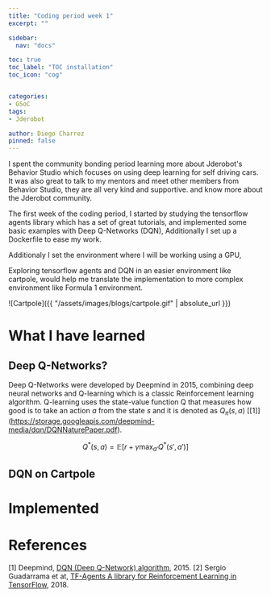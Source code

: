 ```yaml
---
title: "Coding period week 1"
excerpt: ""

sidebar:
  nav: "docs"

toc: true
toc_label: "TOC installation"
toc_icon: "cog"


categories:
- GSoC
tags:
- Jderobot

author: Diego Charrez
pinned: false
---
```


I spent the community bonding period learning more about Jderobot's Behavior Studio which focuses on using deep learning for self driving cars. It was also great to talk to my mentors and meet other members from Behavior Studio, they are all very kind and supportive. and know more about the Jderobot community.

The first week of the coding period, I started by studying the tensorflow agents library which has a set of great tutorials, and implemented some basic examples with Deep Q-Networks (DQN), Additionally I set up a Dockerfile to ease my work.

Additionaly I set the environment where I will be working using a GPU,

Exploring tensorflow agents and DQN in an easier environment like cartpole, would help me translate the implementation to more complex environment like Formula 1 environment.

![Cartpole]({{ "/assets/images/blogs/cartpole.gif" | absolute_url }})

# What I have learned

## Deep Q-Networks?

Deep Q-Networks were developed by Deepmind in 2015, combining deep neural networks and Q-learning which is a classic Reinforcement learning algorithm. Q-learning uses the state-value function Q that measures how good is to take an action $a$ from the state $s$ and it is denoted as $Q_{\pi}(s,a)$ \[[1]\](https://storage.googleapis.com/deepmind-media/dqn/DQNNaturePaper.pdf).

$$\begin{equation}Q^{*}(s, a) = \mathbb{E}\left[ r + \gamma \max_{a'} Q^{*}(s', a') \right]\end{equation}$$

## DQN on Cartpole




# Implemented

# References

[1] Deepmind, [DQN (Deep Q-Network) algorithm](https://storage.googleapis.com/deepmind-media/dqn/DQNNaturePaper.pdf), 2015.
[2] Sergio Guadarrama et at, [TF-Agents A library for Reinforcement Learning in TensorFlow](), 2018.